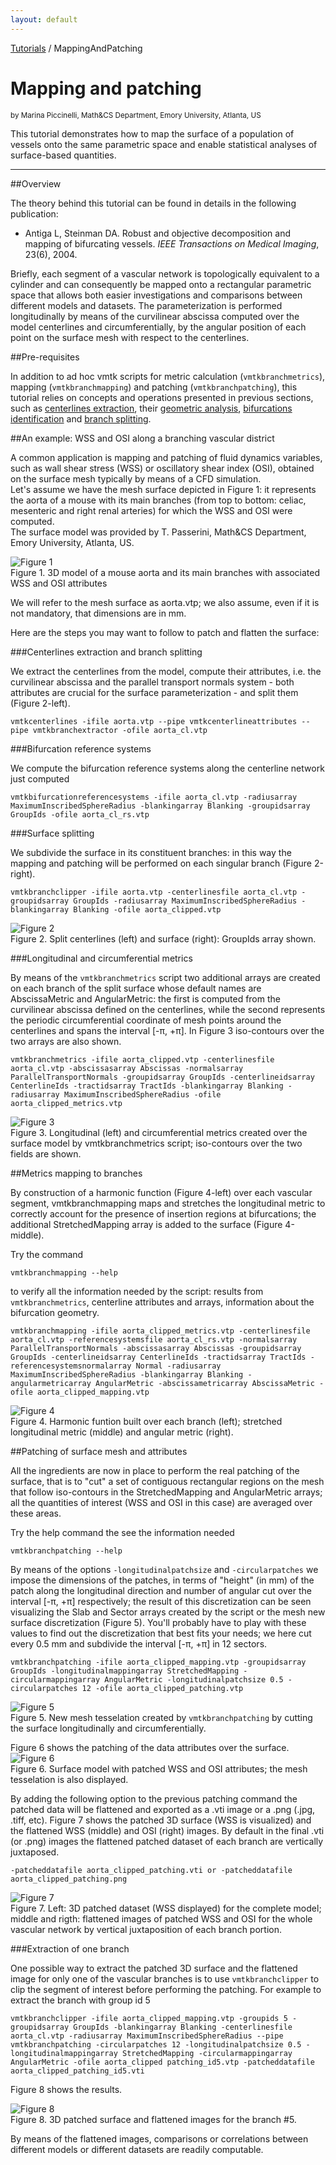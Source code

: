 ```yaml
---
layout: default
---
```


[Tutorials](http://www.vmtk.org/Tutorials) / MappingAndPatching

Mapping and patching
==========

<sub>by Marina Piccinelli, Math&CS Department, Emory University, Atlanta, US</sub>

This tutorial demonstrates how to map the surface of a population of vessels onto the same parametric space and enable statistical analyses of surface-based quantities.

---

##Overview

The theory behind this tutorial can be found in details in the following publication:

+ Antiga L, Steinman DA. Robust and objective decomposition and mapping of bifurcating vessels. *IEEE Transactions on Medical Imaging*, 23(6), 2004. 

Briefly, each segment of a vascular network is topologically equivalent to a cylinder and can consequently be mapped onto a rectangular parametric space that allows both easier investigations and comparisons between different models and datasets. The parameterization is performed longitudinally by means of the curvilinear abscissa computed over the model centerlines and circumferentially, by the angular position of each point on the surface mesh with respect to the centerlines.

##Pre-requisites

In addition to ad hoc vmtk scripts for metric calculation (`vmtkbranchmetrics`), mapping (`vmtkbranchmapping`) and patching (`vmtkbranchpatching`), this tutorial relies on concepts and operations presented in previous sections, such as [centerlines extraction](http://www.vmtk.org/Tutorials/Centerlines), their [geometric analysis](http://www.vmtk.org/Tutorials/GeometricAnalysis), [bifurcations identification](http://www.vmtk.org/Tutorials/GeometricAnalysis) and [branch splitting](http://www.vmtk.org/Tutorials/BranchSplitting).

##An example: WSS and OSI along a branching vascular district

A common application is mapping and patching of fluid dynamics variables, such as wall shear stress (WSS) or oscillatory shear index (OSI), obtained on the surface mesh typically by means of a CFD simulation.<br>
Let's assume we have the mesh surface depicted in Figure 1: it represents the aorta of a mouse with its main branches (from top to bottom: celiac, mesenteric and right renal arteries) for which the WSS and OSI were computed.<br>
The surface model was provided by T. Passerini, Math&CS Department, Emory University, Atlanta, US.

![Figure 1](/media/Tutorials/MapPatchFigure1.png)
<br>Figure 1. 3D model of a mouse aorta and its main branches with associated WSS and OSI attributes

We will refer to the mesh surface as aorta.vtp; we also assume, even if it is not mandatory, that dimensions are in mm.

Here are the steps you may want to follow to patch and flatten the surface:

###Centerlines extraction and branch splitting

We extract the centerlines from the model, compute their attributes, i.e. the curvilinear abscissa and the parallel transport normals system - both attributes are crucial for the surface parameterization - and split them (Figure 2-left).

    vmtkcenterlines -ifile aorta.vtp --pipe vmtkcenterlineattributes --pipe vmtkbranchextractor -ofile aorta_cl.vtp

###Bifurcation reference systems

We compute the bifurcation reference systems along the centerline network just computed

    vmtkbifurcationreferencesystems -ifile aorta_cl.vtp -radiusarray MaximumInscribedSphereRadius -blankingarray Blanking -groupidsarray GroupIds -ofile aorta_cl_rs.vtp

###Surface splitting

We subdivide the surface in its constituent branches: in this way the mapping and patching will be performed on each singular branch (Figure 2-right).

    vmtkbranchclipper -ifile aorta.vtp -centerlinesfile aorta_cl.vtp -groupidsarray GroupIds -radiusarray MaximumInscribedSphereRadius -blankingarray Blanking -ofile aorta_clipped.vtp 

![Figure 2](/media/Tutorials/MapPatchFigure2.png)
<br>Figure 2. Split centerlines (left) and surface (right): GroupIds array shown.

###Longitudinal and circumferential metrics

By means of the `vmtkbranchmetrics` script two additional arrays are created on each branch of the split surface whose default names are AbscissaMetric and AngularMetric: the first is computed from the curvilinear abscissa defined on the centerlines, while the second represents the periodic circumferential coordinate of mesh points around the centerlines and spans the interval [-&pi;, +&pi;]. In Figure 3 iso-contours over the two arrays are also shown.

    vmtkbranchmetrics -ifile aorta_clipped.vtp -centerlinesfile aorta_cl.vtp -abscissasarray Abscissas -normalsarray ParallelTransportNormals -groupidsarray GroupIds -centerlineidsarray CenterlineIds -tractidsarray TractIds -blankingarray Blanking -radiusarray MaximumInscribedSphereRadius -ofile aorta_clipped_metrics.vtp

![Figure 3](/media/Tutorials/MapPatchFigure3.png)
<br>Figure 3. Longitudinal (left) and circumferential metrics created over the surface model by vmtkbranchmetrics script; iso-contours over the two fields are shown.

##Metrics mapping to branches

By construction of a harmonic function (Figure 4-left) over each vascular segment, vmtkbranchmapping maps and stretches the longitudinal metric to correctly account for the presence of insertion regions at bifurcations; the additional StretchedMapping array is added to the surface (Figure 4-middle).

Try the command

    vmtkbranchmapping --help

to verify all the information needed by the script: results from `vmtkbranchmetrics`, centerline attributes and arrays, information about the bifurcation geometry.

    vmtkbranchmapping -ifile aorta_clipped_metrics.vtp -centerlinesfile aorta_cl.vtp -referencesystemsfile aorta_cl_rs.vtp -normalsarray ParallelTransportNormals -abscissasarray Abscissas -groupidsarray GroupIds -centerlineidsarray CenterlineIds -tractidsarray TractIds -referencesystemsnormalarray Normal -radiusarray MaximumInscribedSphereRadius -blankingarray Blanking -angularmetricarray AngularMetric -abscissametricarray AbscissaMetric -ofile aorta_clipped_mapping.vtp

![Figure 4](/media/Tutorials/MapPatchFigure4.png)
<br>Figure 4. Harmonic funtion built over each branch (left); stretched longitudinal metric (middle) and angular metric (right).

##Patching of surface mesh and attributes

All the ingredients are now in place to perform the real patching of the surface, that is to "cut" a set of contiguous rectangular regions on the mesh that follow iso-contours in the StretchedMapping and AngularMetric arrays; all the quantities of interest (WSS and OSI in this case) are averaged over these areas.

Try the help command the see the information needed

    vmtkbranchpatching --help

By means of the options `-longitudinalpatchsize` and `-circularpatches` we impose the dimensions of the patches, in terms of "height" (in mm) of the patch along the longitudinal direction and number of angular cut over the interval [-&pi;, +&pi;] respectively; the result of this discretization can be seen visualizing the Slab and Sector arrays created by the script or the mesh new surface discretization (Figure 5). You'll probably have to play with these values to find out the discretization that best fits your needs; we here cut every 0.5 mm and subdivide the interval [-&pi;, +&pi;] in 12 sectors.

    vmtkbranchpatching -ifile aorta_clipped_mapping.vtp -groupidsarray GroupIds -longitudinalmappingarray StretchedMapping -circularmappingarray AngularMetric -longitudinalpatchsize 0.5 -circularpatches 12 -ofile aorta_clipped_patching.vtp

![Figure 5](/media/Tutorials/MapPatchFigure5.png)
<br>Figure 5. New mesh tesselation created by `vmtkbranchpatching` by cutting the surface longitudinally and circumferentially.

Figure 6 shows the patching of the data attributes over the surface.<br>
![Figure 6](/media/Tutorials/MapPatchFigure6.png)
<br>Figure 6. Surface model with patched WSS and OSI attributes; the mesh tesselation is also displayed. 

By adding the following option to the previous patching command the patched data will be flattened and exported as a .vti image or a .png (.jpg, .tiff, etc). Figure 7 shows the patched 3D surface (WSS is visualized) and the flattened WSS (middle) and OSI (right) images. By default in the final .vti (or .png) images the flattened patched dataset of each branch are vertically juxtaposed.

    -patcheddatafile aorta_clipped_patching.vti or -patcheddatafile aorta_clipped_patching.png

![Figure 7](/media/Tutorials/MapPatchFigure7.png)
<br>Figure 7. Left: 3D patched dataset (WSS displayed) for the complete model; middle and rigth: flattened images of patched WSS and OSI for the whole vascular network by vertical juxtaposition of each branch portion. 

###Extraction of one branch

One possible way to extract the patched 3D surface and the flattened image for only one of the vascular branches is to use `vmtkbranchclipper` to clip the segment of interest before performing the patching. For example to extract the branch with group id 5

    vmtkbranchclipper -ifile aorta_clipped_mapping.vtp -groupids 5 -groupidsarray GroupIds -blankingarray Blanking -centerlinesfile aorta_cl.vtp -radiusarray MaximumInscribedSphereRadius --pipe vmtkbranchpatching -circularpatches 12 -longitudinalpatchsize 0.5 -longitudinalmappingarray StretchedMapping -circularmappingarray AngularMetric -ofile aorta_clipped patching_id5.vtp -patcheddatafile aorta_clipped_patching_id5.vti

Figure 8 shows the results.

![Figure 8](/media/Tutorials/MapPatchFigure8.png)
<br>Figure 8. 3D patched surface and flattened images for the branch #5.

By means of the flattened images, comparisons or correlations between different models or different datasets are readily computable. 

